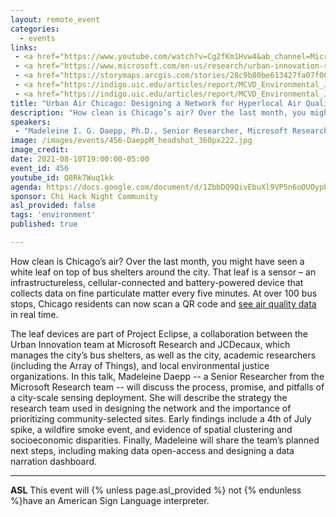 ```yaml
---
layout: remote_event
categories:
  - events
links: 
 - <a href="https://www.youtube.com/watch?v=Cg2fKm1Hvw4&ab_channel=MicrosoftResearch">Urban Air Chicago - YouTube</a>
 - <a href="https://www.microsoft.com/en-us/research/urban-innovation-research/">More Details- Urban Innovation Research - Microsoft Research</a>
 - <a href="https://storymaps.arcgis.com/stories/28c9b80be613427fa07f008d72956426">Identifying Environmental Hazards within Southwest Chicago</a>
 - <a href="https://indigo.uic.edu/articles/report/MCVD_Environmental_Justice_and_Neighborhood_Schools_in_Chicago_Illinois/14597814/3">MCVD Environmental Justice and Neighborhood Schools in Chicago, Illinois Part 1</a>
 - <a href="https://indigo.uic.edu/articles/report/MCVD_Environmental_Justice_and_Neighborhood_Schools_in_Chicago_Illinois_Part_2_/14998152/1">MCVD Environmental Justice and Neighborhood Schools in Chicago, Illinois Part 2</a>
title: "Urban Air Chicago: Designing a Network for Hyperlocal Air Quality Sensing"
description: "How clean is Chicago’s air? Over the last month, you might have seen a white leaf on top of bus shelters around the city. At over 100 bus stops, Chicago residents can now scan a QR code and see air quality data in real time. In this talk, Madeleine Daepp -- a Senior Researcher from the Microsoft Research team -- will discuss the process, promise, and pitfalls of a city-scale sensing deployment."
speakers:
 - "Madeleine I. G. Daepp, Ph.D., Senior Researcher, Microsoft Research; Pronouns: She/her/hers"
image: /images/events/456-DaeppM_headshot_360px222.jpg
image_credit:
date: 2021-08-10T19:00:00-05:00
event_id: 456
youtube_id: Q8Rk7Wuq1kk
agenda: https://docs.google.com/document/d/1ZbbDQ9QivEbuXl9VP5n6oOUOypbVbcemtqpfu7FujXE/edit?usp=sharing
sponsor: Chi Hack Night Community
asl_provided: false
tags: 'environment'
published: true

---
```


How clean is Chicago’s air? Over the last month, you might have seen a white leaf on top of bus shelters around the city. That leaf is a sensor – an infrastructureless, cellular-connected and battery-powered device that collects data on fine particulate matter every five minutes. At over 100 bus stops, Chicago residents can now scan a QR code and [see air quality data](https://urban.microsoft.com/air/city/chicago) in real time.

The leaf devices are part of Project Eclipse, a collaboration between the Urban Innovation team at Microsoft Research and JCDecaux, which manages the city’s bus shelters, as well as the city, academic researchers (including the Array of Things), and local environmental justice organizations. In this talk, Madeleine Daepp -- a Senior Researcher from the Microsoft Research team -- will discuss the process, promise, and pitfalls of a city-scale sensing deployment. She will describe the strategy the research team used in designing the network and the importance of prioritizing community-selected sites. Early findings include a 4th of July spike, a wildfire smoke event, and evidence of spatial clustering and socioeconomic disparities. Finally, Madeleine will share the team’s planned next steps, including making data open-access and designing a data narration dashboard.

---

**ASL** This event will {% unless page.asl_provided %} not {% endunless %}have an American Sign Language interpreter.
